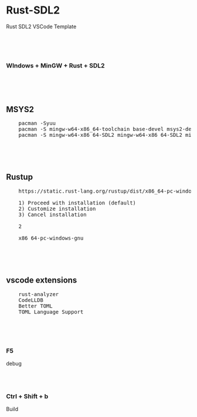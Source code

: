 # Rust-SDL2
 Rust SDL2 VSCode Template

<br><br><br>

### WIndows + MinGW + Rust + SDL2

<br><br><br>

## MSYS2  
<pre>
    pacman -Syuu
    pacman -S mingw-w64-x86_64-toolchain base-devel msys2-devel
    pacman -S mingw-w64-x86_64-SDL2 mingw-w64-x86_64-SDL2_mixer mingw-w64-x86_64-SDL2_ttf
</pre>

<br><br><br>

## Rustup  
<pre>
    https://static.rust-lang.org/rustup/dist/x86_64-pc-windows-msvc/rustup-init.exe

    1) Proceed with installation (default)
    2) Customize installation
    3) Cancel installation

    2

    x86_64-pc-windows-gnu
</pre>

<br><br><br>

## vscode  extensions
<pre>
    rust-analyzer
    CodeLLDB
    Better TOML
    TOML Language Support
</pre>



<br><br><br>

### F5  
debug

<br><br>

### Ctrl + Shift + b  
Build

<br>



<br><br><br><br><br><br><br><br><br>
